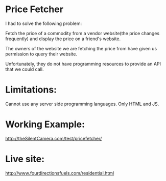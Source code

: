 # Price Fetcher
I had to solve the following problem:

Fetch the price of a commodity from a vendor website(the price changes frequently) and display the price on a friend's website.

The owners of the website we are fetching the price from have given us permission to query their website.

Unfortunately, they do not have programming resources to provide an API that we could call.

# Limitations: 
Cannot use any server side programming languages. Only HTML and JS.

# Working Example:
http://theSilentCamera.com/test/pricefetcher/

# Live site:
http://www.fourdirectionsfuels.com/residential.html
